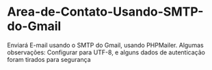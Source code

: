 # Area-de-Contato-Usando-SMTP-do-Gmail
Enviará E-mail usando o SMTP do Gmail, usando PHPMailer. Algumas observações: Configurar para UTF-8, e alguns dados de autenticação foram tirados para segurança
